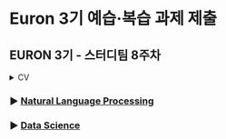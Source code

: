 # Euron 3기 예습·복습 과제 제출

## EURON 3기 - 스터디팀 8주차
<details>
<summary>CV</summary>
<div markdown="1">

## **Assignment**

### **📍 8주차 예습과제 (~10/17)**

① 다음 2가지의 튜토리얼을 완료한 후, 전체적인 과정을 정리한 글을 각각 업로드해주세요.
  - 이미지 분류 [Pytorch (https://pytorch.org/tutorials/beginner/blitz/cifar10_tutorial.html#sphx-glr-beginner-blitz-cifar10-tutoria
  - transfer learning [Pytorch (https://tutorials.pytorch.kr/beginner/transfer_learning_tutorial.html)

② (선택) 질문 사항이나 공유하고 싶은 내용 `Ewha-Euron/2022-2-Euron-CV` issue에 추가

**예습과제 제출 방법**

> 해당 파일을 master branch에 업로드하신 후 해당 master branch에서 pull request 를 진행해주세요.
>
### **📍 7주차 복습과제 (~10/17)**

!! 이번 과제부터는 assignment1이 아닌 **assignment2**를 진행합니다. 이전의 세팅 과정과 동일하게 assignment2를 다운받고 드라이브에 업로드하여 과제를 수행해주세요

> 자세한 내용은 [https://cs231n.github.io/assignments2021/assignment2/](https://cs231n.github.io/assignments2021/assignment2/) 의 set
>
- [https://cs231n.github.io/assignments2021/assignment2/](https://cs231n.github.io/assignments2021/assignment1/)의 `Q1: Multi-Laye

    ① `FullyConnectedNets.ipynb` 을 완료하신 후, `.py` 파일로 변환해서 제출해주세요. (모든 cell을 하나의 py 파일에 합쳐주세요)
    - 파일명: `FullyConnectedNets.py`

    ② `fc_net.py` 을 제출해주세요.

    ③ `layers.py` 을 제출해주세요.

    ④ `optim.py` 을 제출해주세요.


**복습과제 제출 방법**

> 해당 파일을 Week_8 branch에 업로드하신 후 해당 Week_8 branch에서 pull request 를 진행해주세요.
>
## **Due**

- 8주차 예습과제
    - **10월 17일**까지 제출합니다.
- 7주차 복습과제
    - **10월 17일**까지 제출합니다.

</div>
</details>


### ▶ [Natural Language Processing](https://github.com/Ewha-Euron/2022-2-Euron-NLP)
### ▶ [Data Science](https://github.com/Ewha-Euron/2022-2-Euron-DS)
